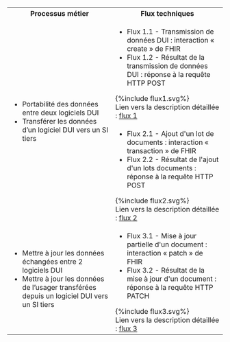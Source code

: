 <table style="width:100%">
  <tr>
    <th>Processus métier</th>
    <th>Flux techniques</th>
  </tr>
  <tr>
    <td rowspan="2">
      <ul>
      <li>Portabilité des données entre deux logiciels DUI</li>
      <li>Transférer les données d’un logiciel DUI vers un SI tiers</li>
      </ul>
    </td>
    <td>
      <ul>
      <li>Flux 1.1 - Transmission de données DUI : interaction « create » de FHIR</li>
      <li>Flux 1.2 - Résultat de la transmission de données DUI : réponse à la requête HTTP POST</li>
      </ul>
      {%include flux1.svg%} <br>
      Lien vers la description détaillée : <a href="description_flux_1_transmission_donnees_dui.html">flux 1</a>
    </td>
  </tr>
  <tr>
    <td>
      <ul>
      <li>Flux 2.1 - Ajout d'un lot de documents : interaction « transaction » de FHIR</li>
      <li>Flux 2.2 - Résultat de l'ajout d'un lots documents : réponse à la requête HTTP POST</li>
      </ul>
      {%include flux2.svg%} <br>
      Lien vers la description détaillée : <a href="description_flux_2_ajout_lot_doc.html">flux 2</a>
    </td>
  </tr>
  <tr>
    <td>
      <ul>
      <li>Mettre à jour les données échangées entre 2 logiciels DUI</li>
      <li>Mettre à jour les données de l’usager transférées depuis un
logiciel DUI vers un SI tiers</li>
      </ul>
    </td>
    <td>
      <ul>
      <li>Flux 3.1 - Mise à jour partielle d'un document : interaction « patch » de FHIR</li>
      <li>Flux 3.2 - Résultat de la mise à jour d'un document : réponse à la requête HTTP PATCH</li>
      </ul>
      {%include flux3.svg%} <br>
      Lien vers la description détaillée : <a href="description_flux_3_maj_doc.html">flux 3</a>
    </td>
  </tr>
</table>